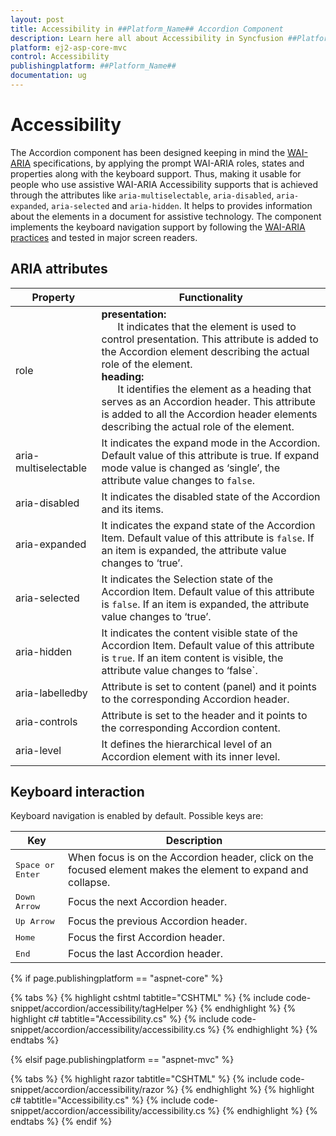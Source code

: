```yaml
---
layout: post
title: Accessibility in ##Platform_Name## Accordion Component
description: Learn here all about Accessibility in Syncfusion ##Platform_Name## Accordion component of Syncfusion Essential JS 2 and more.
platform: ej2-asp-core-mvc
control: Accessibility
publishingplatform: ##Platform_Name##
documentation: ug
---
```



# Accessibility

The Accordion component has been designed keeping in mind the [WAI-ARIA](http://www.w3.org/WAI/PF/aria-practices/) specifications, by applying the prompt WAI-ARIA roles, states and properties along with the keyboard support. Thus, making it usable for people who use assistive WAI-ARIA Accessibility supports that is achieved through the attributes like `aria-multiselectable`, `aria-disabled`, `aria-expanded`, `aria-selected` and `aria-hidden`.
It helps to provides information about the elements in a document for assistive technology.
The component implements the keyboard navigation support by following the
  [WAI-ARIA practices](https://www.w3.org/TR/wai-aria-practices/) and tested in major screen readers.

## ARIA attributes

<!-- markdownlint-disable MD033 -->
| Property | Functionality |
|----------------------|------------------------------------|
| role |<b>presentation:</b> <br/>   &nbsp;&nbsp;&nbsp;&nbsp;&nbsp;&nbsp;It indicates that the element is used to control presentation. This attribute is added to the Accordion element describing the actual role of the element.<br/> <b>heading:</b><br/> &nbsp;&nbsp;&nbsp;&nbsp;&nbsp;&nbsp;It identifies the element as a heading that serves as an Accordion header. This attribute is added to all the Accordion header elements describing the actual role of the element.<br/> |
| aria-multiselectable | It indicates the expand mode in the Accordion. Default value of this attribute is true. If expand mode value is changed as ‘single’, the attribute value changes to `false`. |
| aria-disabled | It indicates the disabled state of the Accordion and its items. |
| aria-expanded | It indicates the expand state of the Accordion Item. Default value of this attribute is `false`. If an item is expanded, the attribute value changes to ‘true’. |
| aria-selected | It indicates the Selection state of the Accordion Item. Default value of this attribute is `false`. If an item is expanded, the attribute value changes to ‘true’. |
| aria-hidden | It indicates the content visible state of the Accordion Item. Default value of this attribute is `true`. If an item content is visible, the attribute value changes to ‘false`. |
| aria-labelledby | Attribute is set to content (panel) and it points to the corresponding Accordion header. |
| aria-controls | Attribute is set to the header and it points to the corresponding Accordion content. |
| aria-level | It defines the hierarchical level of an Accordion element with its inner level. |

## Keyboard interaction

Keyboard navigation is enabled by default. Possible keys are:

| Key           | Description                                                                         |
|---------------|-------------------------------------------------------------------------------------|
| <kbd>Space or Enter</kbd>    | When focus is on the Accordion header, click on the focused element makes the element to expand and collapse.                                                  |
| <kbd>Down Arrow</kbd>   | Focus the next Accordion header.                                                            |
| <kbd>Up Arrow</kbd>         | Focus the previous Accordion header. |
| <kbd>Home</kbd>           | Focus the first Accordion header.                                                                     |
| <kbd>End</kbd>   | Focus the last Accordion header.                                                |

{% if page.publishingplatform == "aspnet-core" %}

{% tabs %}
{% highlight cshtml tabtitle="CSHTML" %}
{% include code-snippet/accordion/accessibility/tagHelper %}
{% endhighlight %}
{% highlight c# tabtitle="Accessibility.cs" %}
{% include code-snippet/accordion/accessibility/accessibility.cs %}
{% endhighlight %}
{% endtabs %}

{% elsif page.publishingplatform == "aspnet-mvc" %}

{% tabs %}
{% highlight razor tabtitle="CSHTML" %}
{% include code-snippet/accordion/accessibility/razor %}
{% endhighlight %}
{% highlight c# tabtitle="Accessibility.cs" %}
{% include code-snippet/accordion/accessibility/accessibility.cs %}
{% endhighlight %}
{% endtabs %}
{% endif %}


